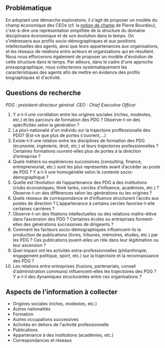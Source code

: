 ## Problématique

En adoptant une démarche exploratoire, il s'agit de proposer un modèle du champ économique des CEOs (cf. la [notion de champ](https://fr.wikipedia.org/wiki/Champ_(sociologie)) de Pierre Bourdieu), c'est-à-dire une représentation simplifiée de la structure du domaine disciplinaire économique et de son évolution dans le temps. On s'intéressera aux profils socio-démographiques et aux positions intellectuelles des agents, ainsi que leurs appartenances aux organisations, et les réseaux de relations entre acteurs et organisations qui en résultent. Nous nous efforcerons également de proposer un modèle d'évolution de cette structure dans le temps. Par ailleurs, dans le cadre d'une approche prosopographique, nous collecterons systématiquement les caractéristiques des agents afin de mettre en évidence des profils biographiques et d'activité.

## Questions de recherche
*PDG : président-directeur général.*
*CEO : Chief Executive Officer*

1. Y a-t-il une corrélation entre les origines sociales (riches, modestes, etc.) et les parcours de formation des PDG ? Observe-t-on des spécificités selon la génération ?
2. La pluri-nationalié d'un individu sur la trajectoire proffessionalle des PDG? (Est-ce que plus de portes s'ouvrent,...)
3. Existe-t-il une relation entre les disciplines de formation des PDG (économie, ingénierie, droit, etc.) et leurs trajectoires professionnelles ? Certaines formations ouvrent-elles plus de portes à la direction d’entreprise ?
4. Quels métiers ou expériences successives (consulting, finance, entrepreneuriat, etc.) sont les plus représentés avant d’accéder au poste de PDG ? Y a-t-il une homogénéité selon le contexte socio-démographique ?
5. Quelle est l’évolution de l’appartenance des PDG à des institutions (clubs économiques, think tanks, cercles d’influence, académies, etc.) ? Observe-t-on des différences selon les générations ou les origines ?  
6. Quels réseaux de correspondance et d’influence structurent l’accès aux postes de direction ? L’appartenance à certains cercles favorise-t-elle certaines carrières ?
7. Observe-t-on des filiations intellectuelles ou des relations maître-élève dans l’ascension des PDG ? Certaines écoles ou entreprises forment-elles des générations successives de dirigeants ?
8. Comment les facteurs socio-démographiques influencent-ils la production de publications (livres, tribunes, mémoires, études, etc.) par les PDG ? Ces publications jouent-elles un rôle dans leur légitimation ou leur ascension ?
9. Quel impact ont les activités extra-professionnelles (philanthropie, engagement politique, sport, etc.) sur la trajectoire et la reconnaissance des PDG ? 
10. Les relations entre entreprises (fusions, partenariats, conseil d’administration communs) influencent-elles les trajectoires des PDG ? Y a-t-il des dynamiques structurantes entre ces organisations ?

## Aspects de l'information à collecter

* Origines sociales (riches, modestes, etc.)
* Autres nationalités
* Formation
* Autres occupations successives
* Activités en dehors de l'activité professionnelle
* Publications
* Appartenance à des institutions (académies, etc.)
* Correspondances et réseaux
